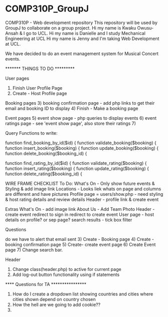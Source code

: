 # COMP310P_GroupJ
COMP310P - Web development repository 
This repository will be used by GroupJ to collaborate on a group project. 
Hi my name is Kwaku Owusu-Ansah & I go to UCL. 
Hi my name is Danielle and I study Mechanical Engineering at UCL
Hi my name is Jenny and I'm taking Web Development at UCL.


We have decided to do an event management system for Musical Concert events.




******* THINGS TO DO *********

User pages
1) Finish User Profile Page
2) Create - Host Profile page

Booking pages
3) booking confirmation page - add php links to get their email and booking ID to display
4) Finish - Make a booking page

Event pages
5) event show page - php queries to display events
6) event ratings page - see 'event show page', also store their ratings
7)

Query Functions to write: 

function find_booking_by_id($id) {
function validate_booking($booking) {
function insert_booking($booking) {
function update_booking($booking) {
function delete_booking($booking_id) {

function find_rating_by_id($id) {
function validate_rating($booking) {
function insert_rating($booking) {
function update_rating($booking) {
function delete_rating($booking_id) {


WIRE FRAME CHECKLIST
To Do:
What's On - Only show future events & Styling & add image link 
Locations - Looks liek whats on page and columns are different and have pictures
Profile page = users/show.php - need styling & host rating details and review details
Header - profile link & create event




Extras
What's On - add image link 
About Us - Add Team Photo
Header -  create event redirect to sign in redirect to create event
User page - host details on profile? or sep page?
search results - tick box filter




Questions

do we have to alert that email sent
3) Create - Booking page
4) Create - booking confirmation page
5) Create- create event page
6) Create Event page
7) Change search bar.

Header
1) Change class(header.php) to active for current page
2) Add log-out button functionality using if statements 














**** Questions for TA ****************
1) How do I create a dropdown list showing countries and cities where cities shown depend on country chosen
2) How the hell are we going to add  cookie??
3) 
